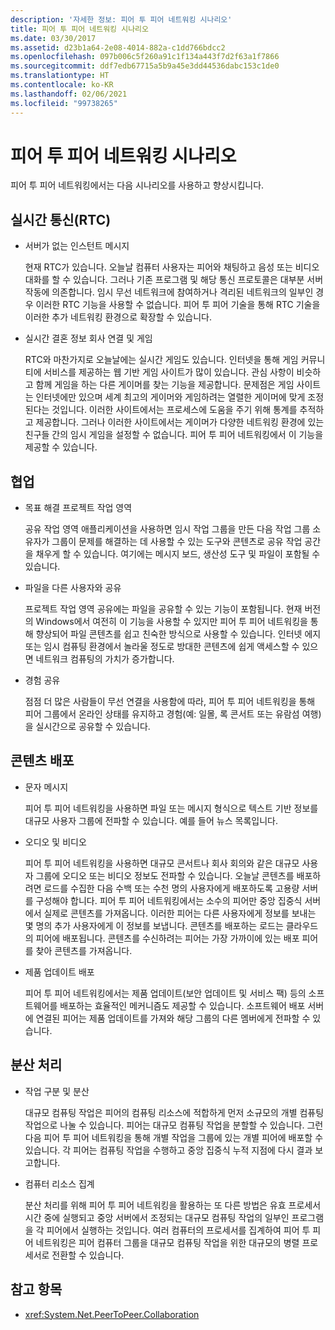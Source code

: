 ```yaml
---
description: '자세한 정보: 피어 투 피어 네트워킹 시나리오'
title: 피어 투 피어 네트워킹 시나리오
ms.date: 03/30/2017
ms.assetid: d23b1a64-2e08-4014-882a-c1dd766bdcc2
ms.openlocfilehash: 097b006c5f260a91c1f134a443f7d2f63a1f7866
ms.sourcegitcommit: ddf7edb67715a5b9a45e3dd44536dabc153c1de0
ms.translationtype: HT
ms.contentlocale: ko-KR
ms.lasthandoff: 02/06/2021
ms.locfileid: "99738265"
---
```

# <a name="peer-to-peer-networking-scenarios"></a>피어 투 피어 네트워킹 시나리오

피어 투 피어 네트워킹에서는 다음 시나리오를 사용하고 향상시킵니다.

## <a name="real-time-communications-rtc"></a>실시간 통신(RTC)

- 서버가 없는 인스턴트 메시지

  현재 RTC가 있습니다. 오늘날 컴퓨터 사용자는 피어와 채팅하고 음성 또는 비디오 대화를 할 수 있습니다. 그러나 기존 프로그램 및 해당 통신 프로토콜은 대부분 서버 작동에 의존합니다. 임시 무선 네트워크에 참여하거나 격리된 네트워크의 일부인 경우 이러한 RTC 기능을 사용할 수 없습니다. 피어 투 피어 기술을 통해 RTC 기술을 이러한 추가 네트워킹 환경으로 확장할 수 있습니다.

- 실시간 결혼 정보 회사 연결 및 게임

  RTC와 마찬가지로 오늘날에는 실시간 게임도 있습니다. 인터넷을 통해 게임 커뮤니티에 서비스를 제공하는 웹 기반 게임 사이트가 많이 있습니다. 관심 사항이 비슷하고 함께 게임을 하는 다른 게이머를 찾는 기능을 제공합니다. 문제점은 게임 사이트는 인터넷에만 있으며 세계 최고의 게이머와 게임하려는 열렬한 게이머에 맞게 조정된다는 것입니다. 이러한 사이트에서는 프로세스에 도움을 주기 위해 통계를 추적하고 제공합니다. 그러나 이러한 사이트에서는 게이머가 다양한 네트워킹 환경에 있는 친구들 간의 임시 게임을 설정할 수 없습니다. 피어 투 피어 네트워킹에서 이 기능을 제공할 수 있습니다.

## <a name="collaboration"></a>협업

- 목표 해결 프로젝트 작업 영역

  공유 작업 영역 애플리케이션을 사용하면 임시 작업 그룹을 만든 다음 작업 그룹 소유자가 그룹이 문제를 해결하는 데 사용할 수 있는 도구와 콘텐츠로 공유 작업 공간을 채우게 할 수 있습니다. 여기에는 메시지 보드, 생산성 도구 및 파일이 포함될 수 있습니다.

- 파일을 다른 사용자와 공유

  프로젝트 작업 영역 공유에는 파일을 공유할 수 있는 기능이 포함됩니다. 현재 버전의 Windows에서 여전히 이 기능을 사용할 수 있지만 피어 투 피어 네트워킹을 통해 향상되어 파일 콘텐츠를 쉽고 친숙한 방식으로 사용할 수 있습니다. 인터넷 에지 또는 임시 컴퓨팅 환경에서 놀라울 정도로 방대한 콘텐츠에 쉽게 액세스할 수 있으면 네트워크 컴퓨팅의 가치가 증가합니다.

- 경험 공유

  점점 더 많은 사람들이 무선 연결을 사용함에 따라, 피어 투 피어 네트워킹을 통해 피어 그룹에서 온라인 상태를 유지하고 경험(예: 일몰, 록 콘서트 또는 유람섬 여행)을 실시간으로 공유할 수 있습니다.

## <a name="content-distribution"></a>콘텐츠 배포

- 문자 메시지

  피어 투 피어 네트워킹을 사용하면 파일 또는 메시지 형식으로 텍스트 기반 정보를 대규모 사용자 그룹에 전파할 수 있습니다. 예를 들어 뉴스 목록입니다.

- 오디오 및 비디오

  피어 투 피어 네트워킹을 사용하면 대규모 콘서트나 회사 회의와 같은 대규모 사용자 그룹에 오디오 또는 비디오 정보도 전파할 수 있습니다. 오늘날 콘텐츠를 배포하려면 로드를 수집한 다음 수백 또는 수천 명의 사용자에게 배포하도록 고용량 서버를 구성해야 합니다. 피어 투 피어 네트워킹에서는 소수의 피어만 중앙 집중식 서버에서 실제로 콘텐츠를 가져옵니다. 이러한 피어는 다른 사용자에게 정보를 보내는 몇 명의 추가 사용자에게 이 정보를 보냅니다. 콘텐츠를 배포하는 로드는 클라우드의 피어에 배포됩니다. 콘텐츠를 수신하려는 피어는 가장 가까이에 있는 배포 피어를 찾아 콘텐츠를 가져옵니다.

- 제품 업데이트 배포

  피어 투 피어 네트워킹에서는 제품 업데이트(보안 업데이트 및 서비스 팩) 등의 소프트웨어를 배포하는 효율적인 메커니즘도 제공할 수 있습니다. 소프트웨어 배포 서버에 연결된 피어는 제품 업데이트를 가져와 해당 그룹의 다른 멤버에게 전파할 수 있습니다.

## <a name="distributed-processing"></a>분산 처리

- 작업 구분 및 분산

  대규모 컴퓨팅 작업은 피어의 컴퓨팅 리소스에 적합하게 먼저 소규모의 개별 컴퓨팅 작업으로 나눌 수 있습니다. 피어는 대규모 컴퓨팅 작업을 분할할 수 있습니다. 그런 다음 피어 투 피어 네트워킹을 통해 개별 작업을 그룹에 있는 개별 피어에 배포할 수 있습니다. 각 피어는 컴퓨팅 작업을 수행하고 중앙 집중식 누적 지점에 다시 결과 보고합니다.

- 컴퓨터 리소스 집계

  분산 처리를 위해 피어 투 피어 네트워킹을 활용하는 또 다른 방법은 유효 프로세서 시간 중에 실행되고 중앙 서버에서 조정되는 대규모 컴퓨팅 작업의 일부인 프로그램을 각 피어에서 실행하는 것입니다. 여러 컴퓨터의 프로세서를 집계하여 피어 투 피어 네트워킹은 피어 컴퓨터 그룹을 대규모 컴퓨팅 작업을 위한 대규모의 병렬 프로세서로 전환할 수 있습니다.

## <a name="see-also"></a>참고 항목

- <xref:System.Net.PeerToPeer.Collaboration>
